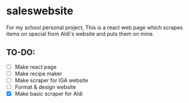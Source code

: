 # saleswebsite

For my school personal project, This is a react web page which scrapes items on special from Aldi's website and puts them on mine.

## TO-DO:
- [ ] Make react page
- [ ] Make recipe maker
- [ ] Make scraper for IGA website
- [ ] Format & design website
- [x] Make basic scraper for Aldi